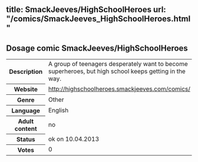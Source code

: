 title: SmackJeeves/HighSchoolHeroes
url: "/comics/SmackJeeves_HighSchoolHeroes.html"
---
Dosage comic SmackJeeves/HighSchoolHeroes
-----------------------------------------

<table class="comicinfo">
<tr>
<th>Description</th><td>A group of teenagers desperately want to become superheroes, but high school keeps getting in the way.</td>
</tr>
<tr>
<th>Website</th><td><a href="http://highschoolheroes.smackjeeves.com/comics/">http://highschoolheroes.smackjeeves.com/comics/</a></td>
</tr>
<tr>
<th>Genre</th><td>Other</td>
</tr>
<tr>
<th>Language</th><td>English</td>
</tr>
<tr>
<th>Adult content</th><td>no</td>
</tr>
<tr>
<th>Status</th><td>ok on 10.04.2013</td>
</tr>
<tr>
<th>Votes</th><td>0</div></td>
</tr>
</table>
